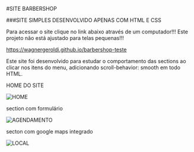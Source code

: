#SITE BARBERSHOP

###SITE SIMPLES DESENVOLVIDO APENAS COM HTML E CSS

Para acessar o site clique no link abaixo através de um computador!!! Este projeto não está ajustado para telas pequenas!!!

https://wagnergeroldi.github.io/barbershop-teste

Este site foi desenvolvido para estudar o comportamento das sections ao clicar nos itens do menu, adicionando scroll-behavior: smooth em todo HTML.




HOME DO SITE

![HOME](https://user-images.githubusercontent.com/74829196/135306678-2ef2b9ad-dc47-4581-8b7f-e4abecd23ab2.png)



section com formulário

![AGENDAMENTO](https://user-images.githubusercontent.com/74829196/135306744-0622706c-50e2-4d48-ad30-ce30ebfab78a.png)


secton com google maps integrado

![LOCAL](https://user-images.githubusercontent.com/74829196/135306821-95939eb4-0552-4eef-b516-c8c679c73c6e.png)

